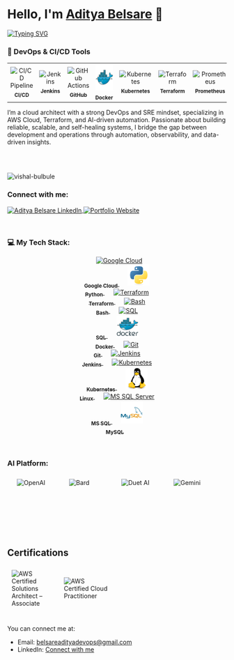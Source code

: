 <!-- ![Header Image](link-to-your-image) -->
# Hello, I'm [Aditya Belsare](https://www.linkedin.com/in/belsareaditya/) 👋


[![Typing SVG](https://readme-typing-svg.demolab.com?font=Fira+Code&weight=200&size=21&pause=1000&color=0D2F3E&width=435&lines=Cloud+%26+DevOps+Engineer+%7C+SRE+Mindset+%7C)](https://git.io/typing-svg)

<h3>🚀 DevOps & CI/CD Tools</h3>

<table>
  <tr>
    <td align="center" width="100">
      <img src="https://storage.googleapis.com/bkt-static-content/cicd.png" width="60" height="60" alt="CI/CD Pipeline"/><br>
      <sub><b>CI/CD</b></sub>
    </td>
    <td align="center" width="100">
      <img src="https://www.vectorlogo.zone/logos/jenkins/jenkins-icon.svg" width="60" height="60" alt="Jenkins"/><br>
      <sub><b>Jenkins</b></sub>
    </td>
    <td align="center" width="100">
      <img src="https://cdn.jsdelivr.net/gh/devicons/devicon/icons/github/github-original.svg" width="60" height="60" alt="GitHub Actions"/><br>
      <sub><b>GitHub</b></sub>
    </td>
    <td align="center" width="100">
      <img src="https://raw.githubusercontent.com/devicons/devicon/master/icons/docker/docker-original.svg" width="60" height="60" alt="Docker"/><br>
      <sub><b>Docker</b></sub>
    </td>
    <td align="center" width="100">
      <img src="https://www.vectorlogo.zone/logos/kubernetes/kubernetes-icon.svg" width="60" height="60" alt="Kubernetes"/><br>
      <sub><b>Kubernetes</b></sub>
    </td>
    <td align="center" width="100">
      <img src="https://storage.googleapis.com/bkt-static-content/terraform.png" width="60" height="60" alt="Terraform"/><br>
      <sub><b>Terraform</b></sub>
    </td>
    <td align="center" width="100">
      <img src="https://www.vectorlogo.zone/logos/prometheusio/prometheusio-icon.svg" width="60" height="60" alt="Prometheus"/><br>
      <sub><b>Prometheus</b></sub>
    </td>
    <td align="center" width="100">
      <img src="https://www.vectorlogo.zone/logos/grafana/grafana-icon.svg" width="60" height="60" alt="Grafana"/><br>
      <sub><b>Grafana</b></sub>
    </td>
    <td align="center" width="100">
      <img src="https://www.vectorlogo.zone/logos/ansible/ansible-icon.svg" width="60" height="60" alt="Ansible"/><br>
      <sub><b>Ansible</b></sub>
    </td>
  </tr>
</table>




I’m a cloud architect with a strong DevOps and SRE mindset, specializing in AWS Cloud, Terraform, and AI-driven automation. Passionate about building reliable, scalable, and self-healing systems, I bridge the gap between development and operations through automation, observability, and data-driven insights.

<br>
<br>
<p align="left"> <img src="https://komarev.com/ghpvc/?username=vishal-bulbule&label=Profile%20views&color=0e75b6&style=flat" alt="vishal-bulbule" /> </p>

<h3 align="left">Connect with me:</h3>
<p align="left">
<a href="https://linkedin.com/in/belsareaditya" target="_blank">
  <img align="center" src="https://raw.githubusercontent.com/rahuldkjain/github-profile-readme-generator/master/src/images/icons/Social/linked-in-alt.svg" 
       alt="Aditya Belsare LinkedIn" height="30" width="40" />
</a>

<a href="https://your-portfolio-link.com" target="_blank">
  <img align="center" src="https://raw.githubusercontent.com/rahuldkjain/github-profile-readme-generator/master/src/images/icons/Social/web.svg" 
       alt="Portfolio Website" height="30" width="40" />
</a>
</p>
<br>
<h3 align="left">💻 My Tech Stack:</h3>

<p align="center">

  <!-- Google Cloud -->
  <a href="https://cloud.google.com" target="_blank" rel="noreferrer" style="margin: 10px;">
    <img src="https://www.vectorlogo.zone/logos/google_cloud/google_cloud-icon.svg" alt="Google Cloud" width="50" height="50"/>
    <br><sub><b>Google Cloud</b></sub>
  </a>

  <!-- Python -->
  <a href="https://www.python.org" target="_blank" rel="noreferrer" style="margin: 10px;">
    <img src="https://raw.githubusercontent.com/devicons/devicon/master/icons/python/python-original.svg" alt="Python" width="50" height="50"/>
    <br><sub><b>Python</b></sub>
  </a>

  <!-- Terraform -->
  <a href="https://www.terraform.io" target="_blank" rel="noreferrer" style="margin: 10px;">
    <img src="https://storage.googleapis.com/bkt-static-content/terraform.png" alt="Terraform" width="50" height="50"/>
    <br><sub><b>Terraform</b></sub>
  </a>

  <!-- Bash -->
  <a href="https://www.gnu.org/software/bash/" target="_blank" rel="noreferrer" style="margin: 10px;">
    <img src="https://www.vectorlogo.zone/logos/gnu_bash/gnu_bash-icon.svg" alt="Bash" width="50" height="50"/>
    <br><sub><b>Bash</b></sub>
  </a>

  <!-- SQL -->
  <a href="https://en.wikipedia.org/wiki/SQL" target="_blank" rel="noreferrer" style="margin: 10px;">
    <img src="https://storage.googleapis.com/bkt-static-content/sql.png" alt="SQL" width="50" height="50"/>
    <br><sub><b>SQL</b></sub>
  </a>

  <!-- Docker -->
  <a href="https://www.docker.com/" target="_blank" rel="noreferrer" style="margin: 10px;">
    <img src="https://raw.githubusercontent.com/devicons/devicon/master/icons/docker/docker-original-wordmark.svg" alt="Docker" width="50" height="50"/>
    <br><sub><b>Docker</b></sub>
  </a>

  <!-- Git -->
  <a href="https://git-scm.com/" target="_blank" rel="noreferrer" style="margin: 10px;">
    <img src="https://www.vectorlogo.zone/logos/git-scm/git-scm-icon.svg" alt="Git" width="50" height="50"/>
    <br><sub><b>Git</b></sub>
  </a>

  <!-- Jenkins -->
  <a href="https://www.jenkins.io" target="_blank" rel="noreferrer" style="margin: 10px;">
    <img src="https://www.vectorlogo.zone/logos/jenkins/jenkins-icon.svg" alt="Jenkins" width="50" height="50"/>
    <br><sub><b>Jenkins</b></sub>
  </a>

  <!-- Kubernetes -->
  <a href="https://kubernetes.io" target="_blank" rel="noreferrer" style="margin: 10px;">
    <img src="https://www.vectorlogo.zone/logos/kubernetes/kubernetes-icon.svg" alt="Kubernetes" width="50" height="50"/>
    <br><sub><b>Kubernetes</b></sub>
  </a>

  <!-- Linux -->
  <a href="https://www.linux.org/" target="_blank" rel="noreferrer" style="margin: 10px;">
    <img src="https://raw.githubusercontent.com/devicons/devicon/master/icons/linux/linux-original.svg" alt="Linux" width="50" height="50"/>
    <br><sub><b>Linux</b></sub>
  </a>

  <!-- Microsoft SQL -->
  <a href="https://www.microsoft.com/en-us/sql-server" target="_blank" rel="noreferrer" style="margin: 10px;">
    <img src="https://www.svgrepo.com/show/303229/microsoft-sql-server-logo.svg" alt="MS SQL Server" width="50" height="50"/>
    <br><sub><b>MS SQL</b></sub>
  </a>

  <!-- MySQL -->
  <a href="https://www.mysql.com/" target="_blank" rel="noreferrer" style="margin: 10px;">
    <img src="https://raw.githubusercontent.com/devicons/devicon/master/icons/mysql/mysql-original-wordmark.svg" alt="MySQL" width="50" height="50"/>
    <br><sub><b>MySQL</b></sub>
  </a>

</p>
<br>

<h3 align="left">AI Platform:</h3>
<div style="
  display: flex;
  flex-wrap: wrap;
  justify-content: center;
  align-items: center;
  gap: 20px;
  padding: 10px;
">
  <img src="https://storage.googleapis.com/bkt-static-content/openai.png" alt="OpenAI" width="100" height="100" style="object-fit: contain;">
  <img src="https://storage.googleapis.com/bkt-static-content/bard.png" alt="Bard" width="100" height="100" style="object-fit: contain;">
  <img src="https://storage.googleapis.com/bkt-static-content/duetai.png" alt="Duet AI" width="100" height="100" style="object-fit: contain;">
  <img src="https://storage.googleapis.com/bkt-static-content/gemini.png" alt="Gemini" width="100" height="100" style="object-fit: contain;">
</div>

<br>

## Certifications
<div style="display: flex; flex-wrap: nowrap; overflow-x: auto;">
    <div style="display: flex; justify-content: center; align-items: center; gap: 20px; flex-wrap: wrap; padding: 10px;">
  <img src="https://storage.googleapis.com/bkt-static-content/aws-certified-solutions-architect-associate.png" width="100" alt="AWS Certified Solutions Architect – Associate">
  <img src="https://storage.googleapis.com/bkt-static-content/aws-certified-cloud-practitioner.png" width="100" alt="AWS Certified Cloud Practitioner">
</div>



 
</div>
<br>

You can connect me at:
- Email: [belsareadityadevops@gmail.com](mailto:belsareadityadevops@gmail.com)
- LinkedIn: [Connect with me](https://www.linkedin.com/in/belsareaditya/)

<meta name="google-site-verification" content="Wnq1_CIje1PNiYPnssPg8_eQdAyOsDXWJiZ-Lwpxrks" />

